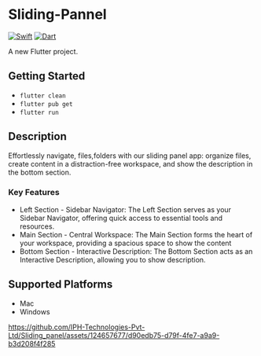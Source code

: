 # Sliding-Pannel
[![Swift](https://img.shields.io/badge/swift-%2320232a.svg?style=for-the-badge&logo=swift&logoColor=%23F05138)](https://swift.org/)
[![Dart](https://img.shields.io/badge/dart-%2320232a.svg?style=for-the-badge&logo=dart&logoColor=%230175C2)](https://dart.dev/)


A new Flutter project.

## Getting Started

- `flutter clean`
- `flutter pub get`
- `flutter run`

## Description

Effortlessly navigate, files,folders with our sliding panel app: organize files, create content in a distraction-free workspace, and show the  description in the bottom section.

### Key Features

- Left Section - Sidebar Navigator:
    The Left Section serves as your Sidebar Navigator, offering quick access to essential tools and resources.
- Main Section - Central Workspace:
    The Main Section forms the heart of your workspace, providing a spacious space to show the content
- Bottom Section - Interactive Description:
    The Bottom Section acts as an Interactive Description, allowing you to show description.

## Supported Platforms

- Mac
- Windows


https://github.com/IPH-Technologies-Pvt-Ltd/Sliding_panel/assets/124657677/d90edb75-d79f-4fe7-a9a9-b3d208f4f285

